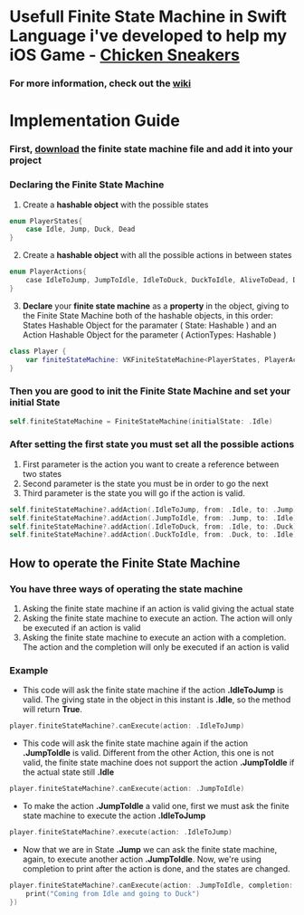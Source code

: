# Usefull Finite State Machine in Swift Language i've developed to help my iOS Game - [Chicken Sneakers](https://itunes.apple.com/br/app/chicken-sneakers/id1322624270?mt=8)
### For more information, check out the [wiki](https://github.com/krevi27/FiniteStateMachine/wiki)

# Implementation Guide
### First, [download](https://github.com/krevi27/FiniteStateMachine/blob/master/FiniteStateMachine.swift) the finite state machine file and add it into your project
### Declaring the Finite State Machine

1. Create a **hashable object** with the possible states

```swift
enum PlayerStates{
    case Idle, Jump, Duck, Dead
}
```
2. Create a **hashable object** with all the possible actions in between states
```swift
enum PlayerActions{
    case IdleToJump, JumpToIdle, IdleToDuck, DuckToIdle, AliveToDead, DeadToIdle
}
```
3. **Declare** your **finite state machine** as a **property** in the object, giving to the Finite State Machine both of the hashable objects, in this order: States Hashable Object for the paramater ( State: Hashable ) and an Action Hashable Object for the parameter ( ActionTypes: Hashable )
```swift
class Player {
    var finiteStateMachine: VKFiniteStateMachine<PlayerStates, PlayerActions>?
}
```
### Then you are good to **init** the Finite State Machine and **set** your initial State 
```swift
self.finiteStateMachine = FiniteStateMachine(initialState: .Idle)
```
### After setting the first state you must set all the possible actions 
1. First parameter is the action you want to create a reference between two states
2. Second parameter is the state you must be in order to go the next 
3. Third parameter is the state you will go if the action is valid.
```swift
self.finiteStateMachine?.addAction(.IdleToJump, from: .Idle, to: .Jump)
self.finiteStateMachine?.addAction(.JumpToIdle, from: .Jump, to: .Idle)
self.finiteStateMachine?.addAction(.IdleToDuck, from: .Idle, to: .Duck)
self.finiteStateMachine?.addAction(.DuckToIdle, from: .Duck, to: .Idle)
```
## How to operate the Finite State Machine
### You have three ways of operating the state machine
1. Asking the finite state machine if an action is valid giving the actual state
2. Asking the finite state machine to execute an action. The action will only be executed if an action is valid
3. Asking the finite state machine to execute an action with a completion. The action and the completion will only be executed if an action is valid

### Example
* This code will ask the finite state machine if the action **.IdleToJump** is valid. The giving state in the object in this instant is **.Idle**, so the method will return **True**.
```swift
player.finiteStateMachine?.canExecute(action: .IdleToJump)
```
* This code will ask the finite state machine again if the action **.JumpToIdle** is valid. Different from the other Action, this one is not valid, the finite state machine does not support the action **.JumpToIdle** if the actual state still **.Idle**
```swift
player.finiteStateMachine?.canExecute(action: .JumpToIdle)
```
* To make the action **.JumpToIdle** a valid one, first we must ask the finite state machine to execute the action **.IdleToJump**
```swift
player.finiteStateMachine?.execute(action: .IdleToJump)
```
* Now that we are in State **.Jump** we can ask the finite state machine, again, to execute another action **.JumpToIdle**. Now, we're using completion to print after the action is done, and the states are changed.
```swift
player.finiteStateMachine?.canExecute(action: .JumpToIdle, completion: { (old, new) in
    print("Coming from Idle and going to Duck")
})
```
